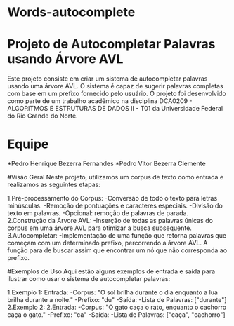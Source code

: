# Words-autocomplete
# Projeto de Autocompletar Palavras usando Árvore AVL

Este projeto consiste em criar um sistema de autocompletar palavras usando uma árvore AVL. O sistema é capaz de sugerir palavras completas com base em um prefixo fornecido pelo usuário. O projeto foi desenvolvido como parte de um trabalho acadêmico na disciplina DCA0209 - ALGORITMOS E ESTRUTURAS DE DADOS II - T01 da Universidade Federal do Rio Grande do Norte.

# Equipe
*Pedro Henrique Bezerra Fernandes
*Pedro Vitor Bezerra Clemente

#Visão Geral
Neste projeto, utilizamos um corpus de texto como entrada e realizamos as seguintes etapas:

1.Pré-processamento do Corpus:
-Conversão de todo o texto para letras minúsculas.
-Remoção de pontuações e caracteres especiais.
-Divisão do texto em palavras.
-Opcional: remoção de palavras de parada.
2.Construção da Árvore AVL:
-Inserção de todas as palavras únicas do corpus em uma árvore AVL para otimizar a busca subsequente.
3.Autocompletar:
-Implementação de uma função que retorna palavras que começam com um determinado prefixo, percorrendo a árvore AVL. A função para de buscar assim que encontrar um nó que não corresponda ao prefixo.

#Exemplos de Uso
Aqui estão alguns exemplos de entrada e saída para ilustrar como usar o sistema de autocompletar palavras:

1.Exemplo 1:
Entrada:
-Corpus: "O sol brilha durante o dia enquanto a lua brilha durante a noite."
  -Prefixo: "du"
-Saída:
  -Lista de Palavras: ["durante"]
2.Exemplo 2:
2.Entrada:
-Corpus: "O gato caça o rato, enquanto o cachorro caça o gato."
  -Prefixo: "ca"
-Saída:
  -Lista de Palavras: ["caça", "cachorro"]
